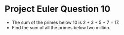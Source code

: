 Project Euler Question 10
======================================
- The sum of the primes below 10 is 2 + 3 + 5 + 7 = 17.
- Find the sum of all the primes below two million.
